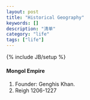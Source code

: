 ```yaml
---
layout: post
title: "Historical Geography"
keywords: [] 
description: "清单"
category: "life"
tags: ["life"]
---
```

{% include JB/setup %}

#### Mongol Empire
1. Founder: Genghis Khan.
2. Reigh 1206-1227

